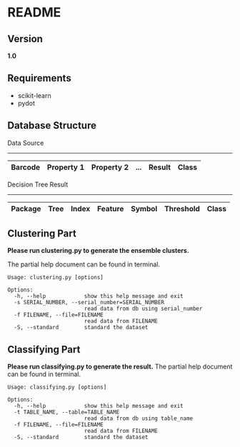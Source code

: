 
# README #

## Version ##
**1.0**

## Requirements ##
* scikit-learn
* pydot

## Database Structure ##
Data Source 
***
 Barcode | Property 1 | Property 2 | ... | Result | Class
 ---- | ---- | ---- | ---- | ---- | ----
Decision Tree Result
***
Package | Tree | Index | Feature | Symbol | Threshold | Class
---- | ---- | ---- | ---- | ---- | ---- | ----

## Clustering Part ##

**Please run clustering.py to generate the ensemble clusters.**

The partial help document can be found in terminal.

```
Usage: clustering.py [options]

Options:
  -h, --help            show this help message and exit
  -s SERIAL_NUMBER, --serial_number=SERIAL_NUMBER
                        read data from db using serial_number
  -f FILENAME, --file=FILENAME
                        read data from FILENAME
  -S, --standard        standard the dataset
```

## Classifying Part ##
**Please run classifying.py to generate the result.**
The partial help document can be found in terminal.

```
Usage: classifying.py [options]

Options:
  -h, --help            show this help message and exit
  -t TABLE_NAME, --table=TABLE_NAME
                        read data from db using table_name
  -f FILENAME, --file=FILENAME
                        read data from FILENAME
  -S, --standard        standard the dataset
```



